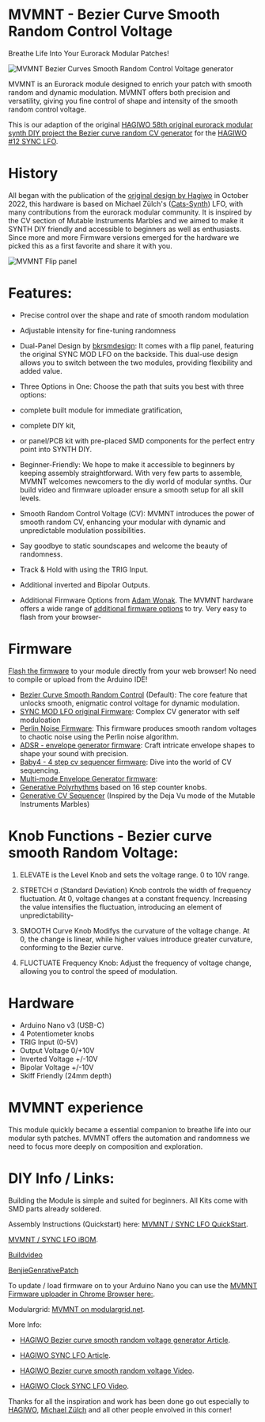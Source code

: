 # MVMNT - Bezier Curve Smooth Random Control Voltage
Breathe Life Into Your Eurorack Modular Patches!

![MVMNT Bezier Curves Smooth Random Control Voltage generator](https://dl.modulove.de/module/mvmnt/Modulove_MVMNT_Productshot_Front.jpg)

MVMNT is an Eurorack module designed to enrich your patch with smooth random and dynamic modulation.
MVMNT offers both precision and versatility, giving you fine control of shape and intensity of the smooth random control voltage.

This is our adaption of the original [HAGIWO 58th original eurorack modular synth DIY project the Bezier curve random CV generator](https://note.com/solder_state/n/n39aacefd73a3) for the [HAGIWO #12 SYNC LFO](https://note.com/solder_state/n/n4c600f2431c3).

# History

All began with the publication of the [original design by Hagiwo](https://note.com/solder_state/n/n39aacefd73a3) in October 2022, this hardware is based on Michael Zülch's ([Cats-Synth](https://github.com/mzuelch/CATs-Eurosynth)) LFO, with many contributions from the eurorack modular community.
It is inspired by the CV section of Mutable Instruments Marbles and we aimed to make it SYNTH DIY friendly and accessible to beginners as well as enthusiasts.
Since more and more Firmware versions emerged for the hardware we picked this as a first favorite and share it with you.

![MVMNT Flip panel ](https://dl.modulove.de/module/mvmnt/Modulove_MVMNT_Productshot_Both.jpg)

# Features:

- Precise control over the shape and rate of smooth random modulation
- Adjustable intensity for fine-tuning randomness
- Dual-Panel Design by [bkrsmdesign](https://www.instagram.com/bkrsmdesign/ "Sasha Kruse"):
  It comes with a flip panel, featuring the original SYNC MOD LFO on the backside.
  This dual-use design allows you to switch between the two modules, providing flexibility and added value.
  
- Three Options in One: Choose the path that suits you best with three options:
- complete built module for immediate gratification,
- complete DIY kit,
- or panel/PCB kit with pre-placed SMD components for the perfect entry point into SYNTH DIY.
  
- Beginner-Friendly: We hope to make it accessible to beginners by keeping assembly straightforward.
  With very few parts to assemble, MVMNT welcomes newcomers to the diy world of modular synths.
  Our build video and firmware uploader ensure a smooth setup for all skill levels.
  
- Smooth Random Control Voltage (CV): MVMNT introduces the power of smooth random CV, enhancing your modular with dynamic and unpredictable modulation possibilities.
- Say goodbye to static soundscapes and welcome the beauty of randomness.
  
- Track & Hold with using the TRIG Input.
  
- Additional inverted and Bipolar Outputs.
  
- Additional Firmware Options from [Adam Wonak](https://github.com/awonak/). The MVMNT hardware offers a wide range of [additional firmware options](https://awonak.github.io/HagiwoModulove/synclfo/) to try. Very easy to flash from your browser-

# Firmware

[Flash the firmware](https://dl.modulove.de/module/mvmnt/) to your module directly from your web browser! No need to compile or upload from the Arduino IDE!


 - [Bezier Curve Smooth Random Control](https://dl.modulove.de/module/mvmmnt/) (Default): The core feature that unlocks smooth, enigmatic control voltage for dynamic modulation.
 - [SYNC MOD LFO original Firmware](https://dl.modulove.de/module/mvmnt/): Complex CV generator with self moduloation
 - [Perlin Noise Firmware](https://awonak.github.io/HagiwoModulove/synclfo/#perlin-noise): This firmware produces smooth random voltages to chaotic noise using the Perlin noise algorithm.
 - [ADSR - envelope generator firmware](https://awonak.github.io/HagiwoModulove/synclfo/#adsr): Craft intricate envelope shapes to shape your sound with precision.
 - [Baby4 - 4 step cv sequencer firmware](https://awonak.github.io/HagiwoModulove/synclfo/#baby4): Dive into the world of CV sequencing.
 - [Multi-mode Envelope Generator firmware](https://awonak.github.io/HagiwoModulove/synclfo/#multimodeenv): 
 - [Generative Polyrhythms](https://awonak.github.io/HagiwoModulove/synclfo/#polyrhythm) based on 16 step counter knobs.
 - [Generative CV Sequencer](https://awonak.github.io/HagiwoModulove/synclfo/#generativesequencer) (Inspired by the Deja Vu mode of the Mutable Instruments Marbles)


# Knob Functions - Bezier curve smooth Random Voltage:

1. ELEVATE is the Level Knob and sets the voltage range. 0 to 10V range.

2. STRETCH σ (Standard Deviation) Knob controls the width of frequency fluctuation. At 0, voltage changes at a constant frequency. Increasing the value intensifies the fluctuation, introducing an element of unpredictability-

3. SMOOTH Curve Knob Modifys the curvature of the voltage change. At 0, the change is linear, while higher values introduce greater curvature, conforming to the Bezier curve.

4. FLUCTUATE Frequency Knob: Adjust the frequency of voltage change, allowing you to control the speed of modulation.


# Hardware

 - Arduino Nano v3 (USB-C)
 - 4 Potentiometer knobs
 - TRIG Input (0-5V)
 - Output Voltage 0/+10V
 - Inverted Voltage +/-10V
 - Bipolar Voltage +/-10V
 - Skiff Friendly (24mm depth)

# MVMNT experience

This module quickly became a essential companion to breathe life into our modular syth patches. MVMNT offers the automation and randomness we need to focus more deeply on composition and exploration.



# DIY Info / Links:

Building the Module is simple and suited for beginners. All Kits come with SMD parts already soldered.

Assembly Instructions (Quickstart) here: [MVMNT / SYNC LFO QuickStart](https://modulove.io/mvmnt/ "MVMNT BUILD DOCS").

[MVMNT / SYNC LFO iBOM](https://htmlpreview.github.io/?https://github.com/modulove/MVMNT/blob/main/BOM/ibom.html "MVMNT BOM").

[Buildvideo](https://www.youtube.com/watch?v=wJnPb67zS5Q)

[BenjieGenrativePatch](https://www.youtube.com/watch?v=Tm7N2I8bMkU)

To update / load firmware on to your Arduino Nano you can use the [MVMNT Firmware uploader in Chrome Browser here:](https://dl.modulove.de/module/mvmnt/ "MVMNT Firmware uploader").

Modulargrid: [MVMNT on modulargrid.net](https://www.modulargrid.net/e/modulove-mvmnt "MVMNT on modulargrid.net").

More Info:

- [HAGIWO Bezier curve smooth random voltage generator Article](https://note.com/solder_state/n/n39aacefd73a3 "HAGIWO Bezier curve smooth random voltage module on note.com").

- [HAGIWO SYNC LFO Article](https://note.com/solder_state/n/n4c600f2431c3 "HAGIWO SYNC MOD LFO article").

- [HAGIWO Bezier curve smooth random voltage Video](https://www.youtube.com/watch?v=yJ8VUiZf6Yg "HAGIWO Bezier curve smooth random voltage generator on Youtube").

- [HAGIWO Clock SYNC LFO Video](https://www.youtube.com/watch?v=m64jyVz2w3M "HAGIWO Clock SYNC LFO Youtube Video").


Thanks for all the inspiration and work has been done go out especially to [HAGIWO](https://www.youtube.com/@HAGIWO "HAGIWO Youtube Channel"), [Michael Zülch](https://github.com/mzuelch "Michael Zülch Github Page") and all other people envolved in this corner!
